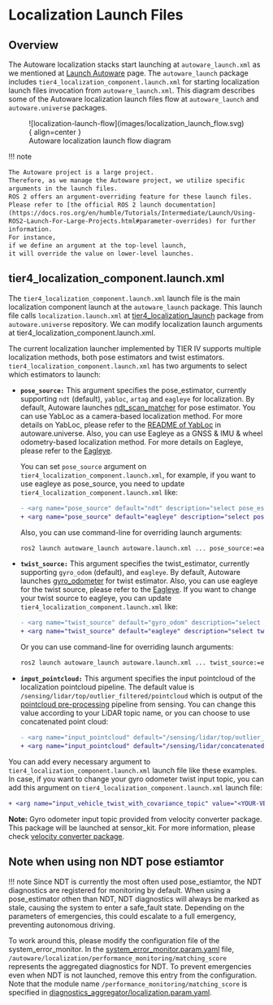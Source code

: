 # Localization Launch Files

## Overview

The Autoware localization stacks start
launching at `autoware_launch.xml` as we mentioned at [Launch Autoware](../index.md) page.
The `autoware_launch` package includes `tier4_localization_component.launch.xml`
for starting localization launch files invocation from `autoware_launch.xml`.
This diagram describes some of the Autoware localization launch files flow at `autoware_launch` and `autoware.universe` packages.

<figure markdown>
  ![localization-launch-flow](images/localization_launch_flow.svg){ align=center }
  <figcaption>
    Autoware localization launch flow diagram
  </figcaption>
</figure>

!!! note

    The Autoware project is a large project.
    Therefore, as we manage the Autoware project, we utilize specific
    arguments in the launch files.
    ROS 2 offers an argument-overriding feature for these launch files.
    Please refer to [the official ROS 2 launch documentation](https://docs.ros.org/en/humble/Tutorials/Intermediate/Launch/Using-ROS2-Launch-For-Large-Projects.html#parameter-overrides) for further information.
    For instance,
    if we define an argument at the top-level launch,
    it will override the value on lower-level launches.

## tier4_localization_component.launch.xml

The `tier4_localization_component.launch.xml` launch file is the main localization component launch at the `autoware_launch` package.
This launch file calls `localization.launch.xml` at [tier4_localization_launch](https://github.com/autowarefoundation/autoware.universe/tree/main/launch/tier4_localization_launch) package from `autoware.universe` repository.
We can modify localization launch arguments at tier4_localization_component.launch.xml.

The current localization launcher implemented by TIER IV supports multiple localization methods, both pose estimators and twist estimators.
`tier4_localization_component.launch.xml` has two arguments to select which estimators to launch:

- **`pose_source:`** This argument specifies the pose_estimator, currently supporting `ndt` (default), `yabloc`, `artag` and `eagleye` for localization.
  By default, Autoware launches [ndt_scan_matcher](https://github.com/autowarefoundation/autoware.universe/tree/main/localization/ndt_scan_matcher) for pose estimator.
  You can use YabLoc as a camera-based localization method.
  For more details on YabLoc,
  please refer to the [README of YabLoc](https://github.com/autowarefoundation/autoware.universe/blob/main/localization/yabloc/README.md) in autoware.universe.
  Also, you can use Eagleye as a GNSS & IMU & wheel odometry-based localization method. For more details on Eagleye, please refer to the [Eagleye](./eagleye).

  You can set `pose_source` argument on `tier4_localization_component.launch.xml`,
  for example, if you want to use eagleye as pose_source,
  you need to update `tier4_localization_component.launch.xml` like:

  ```diff
  - <arg name="pose_source" default="ndt" description="select pose_estimator: ndt, yabloc, eagleye"/>
  + <arg name="pose_source" default="eagleye" description="select pose_estimator: ndt, yabloc, eagleye"/>
  ```

  Also, you can use command-line for overriding launch arguments:

  ```bash
  ros2 launch autoware_launch autoware.launch.xml ... pose_source:=eagleye
  ```

- **`twist_source:`** This argument specifies the twist_estimator, currently supporting `gyro_odom` (default), and `eagleye`.
  By default,
  Autoware launches [gyro_odometer](https://github.com/autowarefoundation/autoware.universe/tree/main/localization/gyro_odometer) for twist estimator.
  Also, you can use eagleye for the twist source, please refer to the [Eagleye](./eagleye).
  If you want to change your twist source to eagleye, you can update `tier4_localization_component.launch.xml` like:

  ```diff
  - <arg name="twist_source" default="gyro_odom" description="select twist_estimator. gyro_odom, eagleye"/>
  + <arg name="twist_source" default="eagleye" description="select twist_estimator. gyro_odom, eagleye"/>
  ```

  Or you can use command-line for overriding launch arguments:

  ```bash
  ros2 launch autoware_launch autoware.launch.xml ... twist_source:=eagleye
  ```

- **`input_pointcloud:`** This argument specifies the input pointcloud of the localization pointcloud pipeline. The default value is
  `/sensing/lidar/top/outlier_filtered/pointcloud` which
  is output of the [pointcloud pre-processing](https://autowarefoundation.github.io/autoware.universe/main/sensing/pointcloud_preprocessor/) pipeline from sensing.
  You can change this value according to your LiDAR topic name,
  or you can choose to use concatenated point cloud:

  ```diff
  - <arg name="input_pointcloud" default="/sensing/lidar/top/outlier_filtered/pointcloud" description="The topic will be used in the localization util module"/>
  + <arg name="input_pointcloud" default="/sensing/lidar/concatenated/pointcloud"/>
  ```

You can add every necessary argument
to `tier4_localization_component.launch.xml` launch file like these examples.
In case, if you want to change your gyro odometer twist input topic,
you can add this argument on `tier4_localization_component.launch.xml` launch file:

```diff
+ <arg name="input_vehicle_twist_with_covariance_topic" value="<YOUR-VEHICLE-TWIST-TOPIC-NAME>"/>
```

**Note:** Gyro odometer input topic provided from velocity converter package. This package will be launched at sensor_kit. For more information,
please check [velocity converter package](https://github.com/autowarefoundation/autoware.universe/tree/main/sensing/vehicle_velocity_converter).

## Note when using non NDT pose estiamtor

!!! note
    Since NDT is currently the most often used pose_estiamtor, the NDT diagnostics are registered for monitoring by default.
    When using a pose_estimator othen than NDT, NDT diagnostics will always be marked as stale, causing the system to enter a safe_fault state.
    Depending on the parameters of emergencies, this could escalate to a full emergency, preventing autonomous driving.

To work around this, please modify the configuration file of the system_error_monitor.
In the [system_error_monitor.param.yaml](https://github.com/autowarefoundation/autoware.universe/blob/main/system/system_error_monitor/config/system_error_monitor.param.yaml) file, `/autoware/localization/performance_monitoring/matching_score` represents the aggregated diagnostics for NDT.
To prevent emergencies even when NDT is not launched, remove this entry from the configuration.
Note that the module name `/performance_monitoring/matching_score` is specified in [diagnostics_aggregator/localization.param.yaml](https://github.com/autowarefoundation/autoware.universe/blob/main/system/system_error_monitor/config/diagnostic_aggregator/localization.param.yaml).
